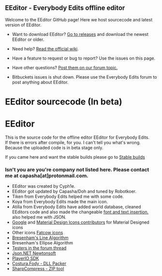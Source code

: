 ## EEditor - Everybody Edits offline editor  
   
Welcome to the EEditor GitHub page! Here we host sourcecode and latest version of EEditor.
  
* Want to download EEditor? [Go to releases](https://github.com/capasha/EEditor-/releases) and download the newest EEditor or older.  
* Need help? [Read the official wiki](https://github.com/capasha/eeditor/wiki).  
* Have a feature to request or bug to report? Use the issues on this page.
* Have other questions? [Post them on our forum topic.](https://forums.everybodyedits.com/viewtopic.php?id=32502) 
 
* Bitbuckets issues is shut down. Please use the Everybody Edits forum to post anything about EEditor. 



# EEditor sourcecode (In beta)

# EEditor
This is the source code for the offline editor EEditor for Everybody Edits.  
If there is errors after compile, for you. I can't tell you what's wrong. Because the uploaded code is in beta stage only.

If you came here and want the stable builds please go to [Stable builds](https://github.com/capasha/eeditor/releases)

### Isn't you are you're company not listed here. Please contact me at capasha[at]protonmail.com.  

* EEditor was created by Cyph1e.   
* EEditor got updated by Capasha/Doh and tuned by Robotkoer.   
* Tiken from Everybody Edits helped me with some code.  
* Koya from Everybody Edits made the main icon.   
* Atilla from Everybody Edits have added world database, cleaned EEditors code and also made the changeable [font and text insertion.](http://forums.everybodyedits.com/viewtopic.php?pid=515488#p515488) also helped me with JSON.   
* [Google](https://github.com/google/material-design-icons) and [Material Design Icons contributors](https://materialdesignicons.com/) for Material Designed icons  
* Other icons [Fatcow icons](http://www.fatcow.com/free-icons)  
* [Bresenham's Line Algorithm](http://www.roguebasin.com/index.php?title=Bresenham%27s_Line_Algorithm)   
* Bresenham's Ellipse Algorithm 
* [Testers in the forum thread](http://forums.everybodyedits.com/viewtopic.php?id=30196)  
* [Json.NET Newtonsoft](http://www.newtonsoft.com/json)   
* [PlayerIO SDK](https://playerio.com/download/)  
* [Costura.Fody - DLL Packer](https://github.com/Fody/Costura)  
* [SharpCompress - ZIP tool](https://github.com/adamhathcock/sharpcompress)
